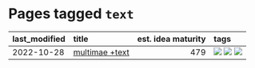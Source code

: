 # Pages tagged `text`

|last_modified|title|est. idea maturity|tags
|:---|:---|---:|:---|
|2022-10-28|[multimae +text](../multimae_w_text.md)|479|[![](https://img.shields.io/badge/tag-experimental-b08442)](../tags/experimental.md) [![](https://img.shields.io/badge/tag-prompting-4d5a4)](../tags/prompting.md) [![](https://img.shields.io/badge/tag-text-5fba1d)](../tags/text.md)|